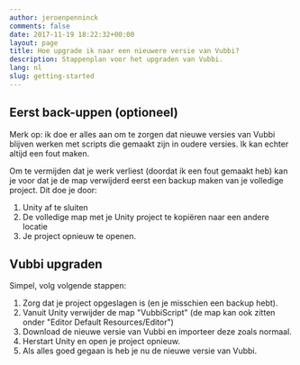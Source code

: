 ```yaml
---
author: jeroenpenninck
comments: false
date: 2017-11-19 18:22:32+00:00
layout: page
title: Hoe upgrade ik naar een nieuwere versie van Vubbi?
description: Stappenplan voor het upgraden van Vubbi.
lang: nl
slug: getting-started
---
```


## Eerst back-uppen (optioneel)


Merk op: ik doe er alles aan om te zorgen dat nieuwe versies van Vubbi blijven werken met scripts die gemaakt zijn in oudere versies. Ik kan echter altijd een fout maken.

Om te vermijden dat je werk verliest (doordat ik een fout gemaakt heb) kan je voor dat je de map verwijderd eerst een backup maken van je volledige project. Dit doe je door:

  1. Unity af te sluiten
  2. De volledige map met je Unity project te kopiëren naar een andere locatie
  3. Je project opnieuw te openen.

## Vubbi upgraden


Simpel, volg volgende stappen:

  1. Zorg dat je project opgeslagen is (en je misschien een backup hebt).
  2. Vanuit Unity verwijder de map "VubbiScript" (de map kan ook zitten onder "Editor Default Resources/Editor")
  3. Download de nieuwe versie van Vubbi en importeer deze zoals normaal.
  4. Herstart Unity en open je project opnieuw.
  5. Als alles goed gegaan is heb je nu de nieuwe versie van Vubbi.
